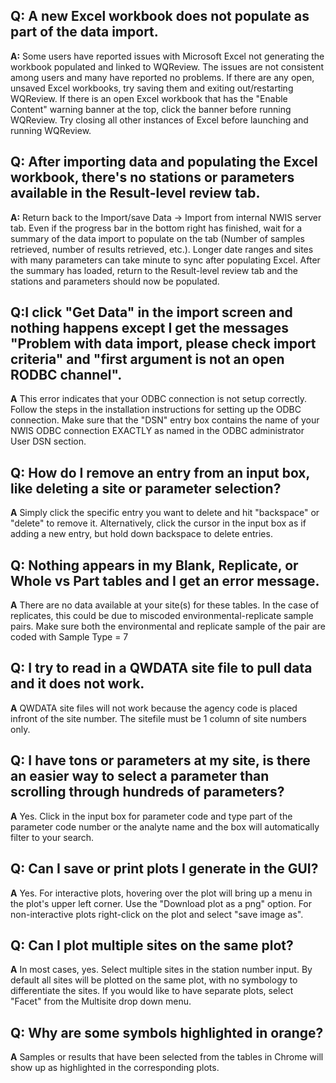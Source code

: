 Q: A new Excel workbook does not populate as part of the data import.
---------------------------------------------------------------------

**A:** Some users have reported issues with Microsoft Excel not
generating the workbook populated and linked to WQReview. The issues are
not consistent among users and many have reported no problems. If there
are any open, unsaved Excel workbooks, try saving them and exiting
out/restarting WQReview. If there is an open Excel workbook that has the
"Enable Content" warning banner at the top, click the banner before
running WQReview. Try closing all other instances of Excel before
launching and running WQReview.

Q: After importing data and populating the Excel workbook, there's no stations or parameters available in the Result-level review tab.
--------------------------------------------------------------------------------------------------------------------------------------

**A:** Return back to the Import/save Data -&gt; Import from internal
NWIS server tab. Even if the progress bar in the bottom right has
finished, wait for a summary of the data import to populate on the tab
(Number of samples retrieved, number of results retrieved, etc.). Longer
date ranges and sites with many parameters can take minute to sync after
populating Excel. After the summary has loaded, return to the
Result-level review tab and the stations and parameters should now be
populated.

Q:I click "Get Data" in the import screen and nothing happens except I get the messages "Problem with data import, please check import criteria" and "first argument is not an open RODBC channel".
---------------------------------------------------------------------------------------------------------------------------------------------------------------------------------------------------

**A** This error indicates that your ODBC connection is not setup
correctly. Follow the steps in the installation instructions for setting
up the ODBC connection. Make sure that the "DSN" entry box contains the
name of your NWIS ODBC connection EXACTLY as named in the ODBC
administrator User DSN section.

Q: How do I remove an entry from an input box, like deleting a site or parameter selection?
-------------------------------------------------------------------------------------------

**A** Simply click the specific entry you want to delete and hit
"backspace" or "delete" to remove it. Alternatively, click the cursor in
the input box as if adding a new entry, but hold down backspace to
delete entries.

Q: Nothing appears in my Blank, Replicate, or Whole vs Part tables and I get an error message.
----------------------------------------------------------------------------------------------

**A** There are no data available at your site(s) for these tables. In
the case of replicates, this could be due to miscoded
environmental-replicate sample pairs. Make sure both the environmental
and replicate sample of the pair are coded with Sample Type = 7

Q: I try to read in a QWDATA site file to pull data and it does not work.
-------------------------------------------------------------------------

**A** QWDATA site files will not work because the agency code is placed
infront of the site number. The sitefile must be 1 column of site
numbers only.

Q: I have tons or parameters at my site, is there an easier way to select a parameter than scrolling through hundreds of parameters?
------------------------------------------------------------------------------------------------------------------------------------

**A** Yes. Click in the input box for parameter code and type part of
the parameter code number or the analyte name and the box will
automatically filter to your search.

Q: Can I save or print plots I generate in the GUI?
---------------------------------------------------

**A** Yes. For interactive plots, hovering over the plot will bring up a
menu in the plot's upper left corner. Use the "Download plot as a png"
option. For non-interactive plots right-click on the plot and select
"save image as".

Q: Can I plot multiple sites on the same plot?
----------------------------------------------

**A** In most cases, yes. Select multiple sites in the station number
input. By default all sites will be plotted on the same plot, with no
symbology to differentiate the sites. If you would like to have separate
plots, select "Facet" from the Multisite drop down menu.

Q: Why are some symbols highlighted in orange?
----------------------------------------------

**A** Samples or results that have been selected from the tables in
Chrome will show up as highlighted in the corresponding plots.
